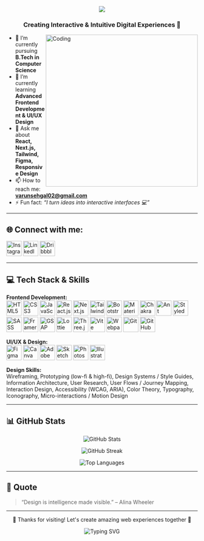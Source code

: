 <p align="center">
  <img src="https://readme-typing-svg.herokuapp.com?font=Fira+Code&size=28&duration=3000&pause=1000&color=00F7FF&center=true&vCenter=true&width=700&lines=Hi+%F0%9F%91%8B%2C+I'm+Varun+Sehgal!;Frontend+Developer+%7C+UI%2FUX+Designer;Let’s+Build+Modern+Web+Apps+%F0%9F%9A%80" />
</p>

<h3 align="center">Creating Interactive & Intuitive Digital Experiences 🚀</h3>

<img align="right" alt="Coding" width="400" src="https://cdn.dribbble.com/users/1162077/screenshots/3848914/media/320984a9ca58b3c73274c9259ecf6de8.gif" />

- 🔭 I’m currently pursuing **B.Tech in Computer Science**
- 🌱 I’m currently learning **Advanced Frontend Development & UI/UX Design**
- 💬 Ask me about **React, Next.js, Tailwind, Figma, Responsive Design**
- 📫 How to reach me: **varunsehgal02@gmail.com**
- ⚡ Fun fact: *“I turn ideas into interactive interfaces 💻”*

---

## 🌐 Connect with me:

<p align="left">
  <a href="https://www.instagram.com/varun_sehgal_2005/" target="_blank"><img title="Instagram" src="https://skillicons.dev/icons?i=instagram" alt="Instagram" height="40"/></a>
  <a href="https://www.linkedin.com/in/varunsehgal02/" target="_blank"><img title="LinkedIn" src="https://skillicons.dev/icons?i=linkedin" alt="LinkedIn" height="40"/></a>
  <a href="https://dribbble.com/varunsehgal02" target="_blank"><img title="Dribbble" src="https://skillicons.dev/icons?i=dribbble" alt="Dribbble" height="40"/></a>
</p>

---

## 💻 Tech Stack & Skills

<p align="left">
  <!-- Frontend Development -->
  <b>Frontend Development:</b><br>
  <a><img title="HTML5" src="https://skillicons.dev/icons?i=html" height="40"/></a>
  <a><img title="CSS3" src="https://skillicons.dev/icons?i=css" height="40"/></a>
  <a><img title="JavaScript" src="https://skillicons.dev/icons?i=js" height="40"/></a>
  <a><img title="React.js" src="https://skillicons.dev/icons?i=react" height="40"/></a>
  <a><img title="Next.js" src="https://skillicons.dev/icons?i=nextjs" height="40"/></a>
  <a><img title="Tailwind CSS" src="https://skillicons.dev/icons?i=tailwind" height="40"/></a>
  <a><img title="Bootstrap" src="https://skillicons.dev/icons?i=bootstrap" height="40"/></a>
  <a><img title="Material UI" src="https://skillicons.dev/icons?i=mui" height="40"/></a>
  <a><img title="Chakra UI" src="https://skillicons.dev/icons?i=chakraui" height="40"/></a>
  <a><img title="Ant Design" src="https://skillicons.dev/icons?i=antdesign" height="40"/></a>
  <a><img title="Styled Components" src="https://skillicons.dev/icons?i=styledcomponents" height="40"/></a>
  <a><img title="SASS" src="https://skillicons.dev/icons?i=sass" height="40"/></a>
  <a><img title="Framer Motion" src="https://skillicons.dev/icons?i=framer" height="40"/></a>
  <a><img title="GSAP" src="https://skillicons.dev/icons?i=gsap" height="40"/></a>
  <a><img title="Lottie" src="https://skillicons.dev/icons?i=lottie" height="40"/></a>
  <a><img title="Three.js" src="https://skillicons.dev/icons?i=threejs" height="40"/></a>
  <a><img title="Vite" src="https://skillicons.dev/icons?i=vite" height="40"/></a>
  <a><img title="Webpack" src="https://skillicons.dev/icons?i=webpack" height="40"/></a>
  <a><img title="Git" src="https://skillicons.dev/icons?i=git" height="40"/></a>
  <a><img title="GitHub" src="https://skillicons.dev/icons?i=github" height="40"/></a>
</p>

<p align="left">
  <!-- UI/UX & Design -->
  <b>UI/UX & Design:</b><br>
  <a><img title="Figma" src="https://skillicons.dev/icons?i=figma" height="40"/></a>
  <a><img title="Canva" src="https://skillicons.dev/icons?i=canva" height="40"/></a>
  <a><img title="Adobe XD" src="https://skillicons.dev/icons?i=adobexd" height="40"/></a>
  <a><img title="Sketch" src="https://skillicons.dev/icons?i=sketch" height="40"/></a>
  <a><img title="Photoshop" src="https://skillicons.dev/icons?i=photoshop" height="40"/></a>
  <a><img title="Illustrator" src="https://skillicons.dev/icons?i=illustrator" height="40"/></a>
</p>

<p align="left">
  <b>Design Skills:</b><br>
  Wireframing, Prototyping (low-fi & high-fi), Design Systems / Style Guides, Information Architecture, User Research, User Flows / Journey Mapping, Interaction Design, Accessibility (WCAG, ARIA), Color Theory, Typography, Iconography, Micro-interactions / Motion Design
</p>

---

## 📊 GitHub Stats

<p align="center">
  <img src="https://github-readme-stats.vercel.app/api?username=varunsehgal02&show_icons=true&theme=tokyonight" alt="GitHub Stats" />
</p>

<p align="center">
  <img src="https://github-readme-streak-stats.herokuapp.com/?user=varunsehgal02&theme=tokyonight" alt="GitHub Streak" />
</p>

<p align="center">
  <img src="https://github-readme-stats.vercel.app/api/top-langs/?username=varunsehgal02&layout=compact&theme=tokyonight" alt="Top Languages" />
</p>

---

## 💬 Quote

> “Design is intelligence made visible.” – Alina Wheeler

---

<p align="center">💖 Thanks for visiting! Let's create amazing web experiences together 🚀</p>
<p align="center">
  <img src="https://readme-typing-svg.herokuapp.com?font=Fira+Code&size=24&pause=1000&color=00F7FF&center=true&vCenter=true&width=435&lines=Happy+Coding!;Keep+Building+Modern+UI!;Follow+for+more+%F0%9F%91%80" alt="Typing SVG" />
</p>
